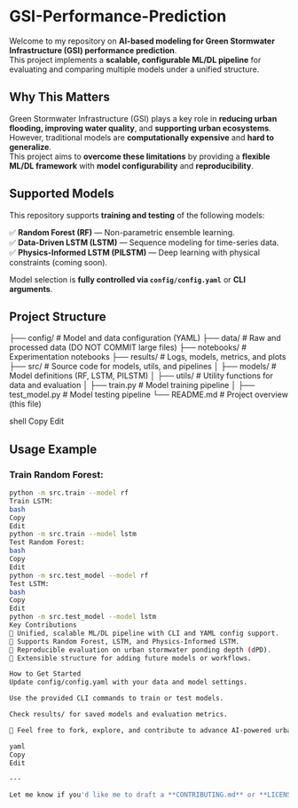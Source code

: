 # GSI-Performance-Prediction

Welcome to my repository on **AI-based modeling for Green Stormwater Infrastructure (GSI) performance prediction**.  
This project implements a **scalable, configurable ML/DL pipeline** for evaluating and comparing multiple models under a unified structure.

## Why This Matters
Green Stormwater Infrastructure (GSI) plays a key role in **reducing urban flooding, improving water quality**, and **supporting urban ecosystems**.  
However, traditional models are **computationally expensive** and **hard to generalize**.  
This project aims to **overcome these limitations** by providing a **flexible ML/DL framework** with **model configurability** and **reproducibility**.

## Supported Models
This repository supports **training and testing** of the following models:

✅ **Random Forest (RF)** — Non-parametric ensemble learning.  
✅ **Data-Driven LSTM (LSTM)** — Sequence modeling for time-series data.  
✅ **Physics-Informed LSTM (PILSTM)** — Deep learning with physical constraints (coming soon).

Model selection is **fully controlled via `config/config.yaml`** or **CLI arguments**.

## Project Structure
├── config/ # Model and data configuration (YAML)
├── data/ # Raw and processed data (DO NOT COMMIT large files)
├── notebooks/ # Experimentation notebooks
├── results/ # Logs, models, metrics, and plots
├── src/ # Source code for models, utils, and pipelines
│ ├── models/ # Model definitions (RF, LSTM, PILSTM)
│ ├── utils/ # Utility functions for data and evaluation
│ ├── train.py # Model training pipeline
│ ├── test_model.py # Model testing pipeline
└── README.md # Project overview (this file)

shell
Copy
Edit

## Usage Example

### Train Random Forest:
```bash
python -m src.train --model rf
Train LSTM:
bash
Copy
Edit
python -m src.train --model lstm
Test Random Forest:
bash
Copy
Edit
python -m src.test_model --model rf
Test LSTM:
bash
Copy
Edit
python -m src.test_model --model lstm
Key Contributions
📌 Unified, scalable ML/DL pipeline with CLI and YAML config support.
📌 Supports Random Forest, LSTM, and Physics-Informed LSTM.
📌 Reproducible evaluation on urban stormwater ponding depth (dPD).
📌 Extensible structure for adding future models or workflows.

How to Get Started
Update config/config.yaml with your data and model settings.

Use the provided CLI commands to train or test models.

Check results/ for saved models and evaluation metrics.

🚀 Feel free to fork, explore, and contribute to advance AI-powered urban water management! 🚀

yaml
Copy
Edit

---

Let me know if you'd like me to draft a **CONTRIBUTING.md** or **LICENSE.md** next.
